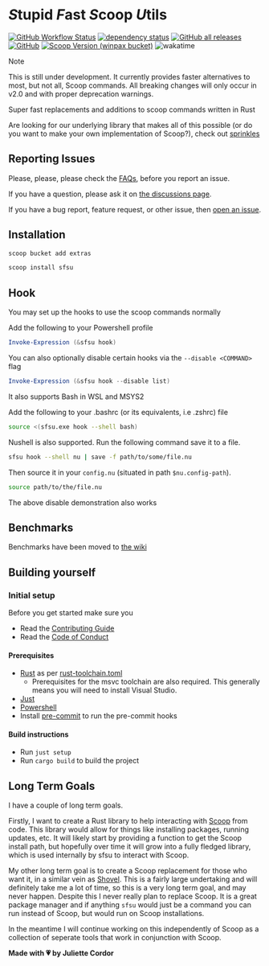 # *S*tupid *F*ast *S*coop *U*tils

[![GitHub Workflow Status](https://img.shields.io/github/actions/workflow/status/winpax/sfsu/build.yml)](https://github.com/winpax/sfsu/actions)
[![dependency status](https://deps.rs/repo/github/winpax/sfsu/status.svg)](https://deps.rs/repo/github/winpax/sfsu)
[![GitHub all releases](https://img.shields.io/github/downloads/winpax/sfsu/total)](https://github.com/winpax/sfsu/releases)
[![GitHub](https://img.shields.io/github/license/winpax/sfsu)](LICENSE-APACHE)
[![Scoop Version (winpax bucket)](https://img.shields.io/scoop/v/sfsu?bucket=https%3A%2F%2Fgithub.com%2Fwinpax%2Fbucket)](https://github.com/winpax/bucket)
![wakatime](https://wakatime.com/badge/user/69c39493-dba9-4b9d-8ae6-1a6a17e60cb4/project/ba7eaa48-0f34-4b20-95e5-4ba2e6184d39.svg)

> [!NOTE]
> This is still under development. It currently provides faster alternatives to most, but not all, Scoop commands.
> All breaking changes will only occur in v2.0 and with proper deprecation warnings.

Super fast replacements and additions to scoop commands written in Rust

Are looking for our underlying library that makes all of this possible (or do you want to make your own implementation of Scoop?), check out [sprinkles](https://github.com/winpax/sprinkles)

## Reporting Issues

Please, please, please check the [FAQs](https://github.com/winpax/FAQs), before you report an issue.

If you have a question, please ask it on [the discussions page](https://github.com/winpax/sfsu/discussions).

If you have a bug report, feature request, or other issue, then [open an issue](https://github.com/winpax/sfsu/issues/new/choose).

## Installation

```powershell
scoop bucket add extras

scoop install sfsu
```

## Hook

You may set up the hooks to use the scoop commands normally

Add the following to your Powershell profile

```powershell
Invoke-Expression (&sfsu hook)
```

You can also optionally disable certain hooks via the `--disable <COMMAND>` flag

```powershell
Invoke-Expression (&sfsu hook --disable list)
```

It also supports Bash in WSL and MSYS2

Add the following to your .bashrc (or its equivalents, i.e .zshrc) file

```sh
source <(sfsu.exe hook --shell bash)
```

Nushell is also supported. Run the following command save it to a file.

```sh
sfsu hook --shell nu | save -f path/to/some/file.nu
```

Then source it in your `config.nu` (situated in path `$nu.config-path`).

```sh
source path/to/the/file.nu
```

The above disable demonstration also works

## Benchmarks

Benchmarks have been moved to [the wiki](https://github.com/winpax/sfsu/wiki/Benchmarks)

## Building yourself

### Initial setup

Before you get started make sure you

- Read the [Contributing Guide](CONTRIBUTING.md)
- Read the [Code of Conduct](CODE_OF_CONDUCT.md)

#### Prerequisites

- [Rust](https://www.rust-lang.org/tools/install) as per [rust-toolchain.toml](rust-toolchain.toml)
  - Prerequisites for the msvc toolchain are also required. This generally means you will need to install Visual Studio.
- [Just](https://github.com/casey/just)
- [Powershell](https://github.com/PowerShell/PowerShell)
- Install [pre-commit](https://pre-commit.com/) to run the pre-commit hooks

#### Build instructions

- Run `just setup`
- Run `cargo build` to build the project

## Long Term Goals

I have a couple of long term goals.

Firstly, I want to create a Rust library to help interacting with [Scoop](https://scoop.sh) from code. This library would allow for things like installing packages, running updates, etc.
It will likely start by providing a function to get the Scoop install path, but hopefully over time it will grow into a fully fledged library, which is used internally by sfsu to interact with Scoop.

My other long term goal is to create a Scoop replacement for those who want it, in a similar vein as [Shovel](https://github.com/Ash258/Scoop-Core). This is a fairly large undertaking and will definitely take me a lot of time, so this is a very long term goal, and may never happen. Despite this I never really plan to replace Scoop. It is a great package manager and if anything `sfsu` would just be a command you can run instead of Scoop, but would run on Scoop installations.

In the meantime I will continue working on this independently of Scoop as a collection of seperate tools that work in conjunction with Scoop.

**Made with 💗 by Juliette Cordor**
